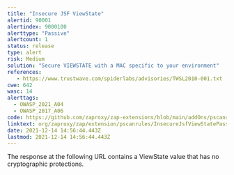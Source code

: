 ```yaml
---
title: "Insecure JSF ViewState"
alertid: 90001
alertindex: 9000100
alerttype: "Passive"
alertcount: 1
status: release
type: alert
risk: Medium
solution: "Secure VIEWSTATE with a MAC specific to your environment"
references:
   - https://www.trustwave.com/spiderlabs/advisories/TWSL2010-001.txt
cwe: 642
wasc: 14
alerttags: 
  - OWASP_2021_A04
  - OWASP_2017_A06
code: https://github.com/zaproxy/zap-extensions/blob/main/addOns/pscanrules/src/main/java/org/zaproxy/zap/extension/pscanrules/InsecureJsfViewStatePassiveScanRule.java
linktext: org/zaproxy/zap/extension/pscanrules/InsecureJsfViewStatePassiveScanRule.java
date: 2021-12-14 14:56:44.443Z
lastmod: 2021-12-14 14:56:44.443Z
---
```

The response at the following URL contains a ViewState value that has no cryptographic protections.
